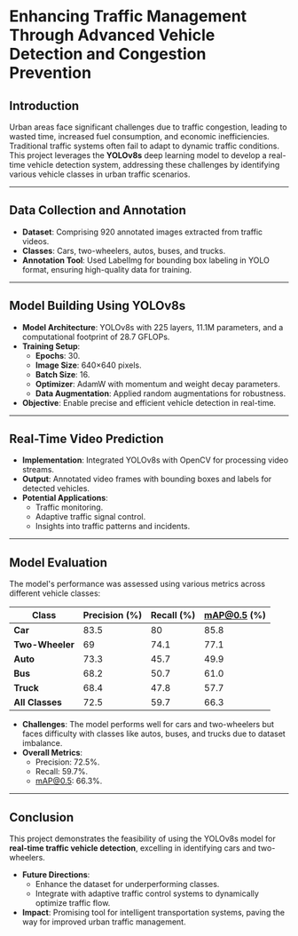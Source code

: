 
# Enhancing Traffic Management Through Advanced Vehicle Detection and Congestion Prevention 

## Introduction  
Urban areas face significant challenges due to traffic congestion, leading to wasted time, increased fuel consumption, and economic inefficiencies. Traditional traffic systems often fail to adapt to dynamic traffic conditions. This project leverages the **YOLOv8s** deep learning model to develop a real-time vehicle detection system, addressing these challenges by identifying various vehicle classes in urban traffic scenarios.  

---

## Data Collection and Annotation  
- **Dataset**: Comprising 920 annotated images extracted from traffic videos.  
- **Classes**: Cars, two-wheelers, autos, buses, and trucks.  
- **Annotation Tool**: Used LabelImg for bounding box labeling in YOLO format, ensuring high-quality data for training.  

---

## Model Building Using YOLOv8s  
- **Model Architecture**: YOLOv8s with 225 layers, 11.1M parameters, and a computational footprint of 28.7 GFLOPs.  
- **Training Setup**:  
  - **Epochs**: 30.  
  - **Image Size**: 640×640 pixels.  
  - **Batch Size**: 16.  
  - **Optimizer**: AdamW with momentum and weight decay parameters.  
  - **Data Augmentation**: Applied random augmentations for robustness.  
- **Objective**: Enable precise and efficient vehicle detection in real-time.  

---

## Real-Time Video Prediction  
- **Implementation**: Integrated YOLOv8s with OpenCV for processing video streams.  
- **Output**: Annotated video frames with bounding boxes and labels for detected vehicles.  
- **Potential Applications**:  
  - Traffic monitoring.  
  - Adaptive traffic signal control.  
  - Insights into traffic patterns and incidents.  

---

## Model Evaluation  
The model's performance was assessed using various metrics across different vehicle classes:  

| Class          | Precision (%) | Recall (%) | mAP@0.5 (%) |  
|----------------|---------------|------------|-------------|  
| **Car**        | 83.5          | 80         | 85.8        |  
| **Two-Wheeler**| 69            | 74.1       | 77.1        |  
| **Auto**       | 73.3          | 45.7       | 49.9        |  
| **Bus**        | 68.2          | 50.7       | 61.0        |  
| **Truck**      | 68.4          | 47.8       | 57.7        |  
| **All Classes**| 72.5          | 59.7       | 66.3        |  

- **Challenges**: The model performs well for cars and two-wheelers but faces difficulty with classes like autos, buses, and trucks due to dataset imbalance.  
- **Overall Metrics**:  
  - Precision: 72.5%.  
  - Recall: 59.7%.  
  - mAP@0.5: 66.3%.  

---

## Conclusion  
This project demonstrates the feasibility of using the YOLOv8s model for **real-time traffic vehicle detection**, excelling in identifying cars and two-wheelers.  
- **Future Directions**:  
  - Enhance the dataset for underperforming classes.  
  - Integrate with adaptive traffic control systems to dynamically optimize traffic flow.  
- **Impact**: Promising tool for intelligent transportation systems, paving the way for improved urban traffic management.  

